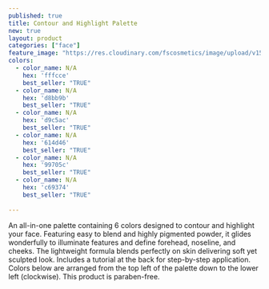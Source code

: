 ```yaml
---
published: true
title: Contour and Highlight Palette
new: true
layout: product
categories: ["face"]
feature_image: "https://res.cloudinary.com/fscosmetics/image/upload/v1547717398/fs-contour.jpg"
colors:
  - color_name: N/A
    hex: 'fffcce'
    best_seller: "TRUE"
  - color_name: N/A
    hex: 'd8bb9b'
    best_seller: "TRUE"
  - color_name: N/A
    hex: 'd9c5ac'
    best_seller: "TRUE"
  - color_name: N/A
    hex: '614d46'
    best_seller: "TRUE"
  - color_name: N/A
    hex: '99705c'
    best_seller: "TRUE"
  - color_name: N/A
    hex: 'c69374'
    best_seller: "TRUE"
  
---
```

An all-in-one palette containing 6 colors designed to contour and highlight your face. Featuring easy to blend and highly pigmented powder, it glides wonderfully to illuminate features and define forehead, noseline, and cheeks. The lightweight formula blends perfectly on skin delivering soft yet sculpted look. Includes a tutorial at the back for step-by-step application. Colors below are arranged from the top left of the palette down to the lower left (clockwise). This product is paraben-free.
